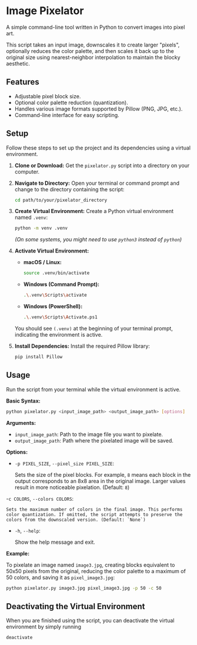 # Image Pixelator

A simple command-line tool written in Python to convert images into pixel art.

This script takes an input image, downscales it to create larger "pixels", optionally reduces the color palette, and then scales it back up to the original size using nearest-neighbor interpolation to maintain the blocky aesthetic.

## Features

* Adjustable pixel block size.
* Optional color palette reduction (quantization).
* Handles various image formats supported by Pillow (PNG, JPG, etc.).
* Command-line interface for easy scripting.

## Setup

Follow these steps to set up the project and its dependencies using a virtual environment.

1.  **Clone or Download:**
    Get the `pixelator.py` script into a directory on your computer.

2.  **Navigate to Directory:**
    Open your terminal or command prompt and change to the directory containing the script:
    ```bash
    cd path/to/your/pixelator_directory
    ```

3.  **Create Virtual Environment:**
    Create a Python virtual environment named `.venv`:
    ```bash
    python -m venv .venv
    ```
    *(On some systems, you might need to use `python3` instead of `python`)*

4.  **Activate Virtual Environment:**
    * **macOS / Linux:**
        ```bash
        source .venv/bin/activate
        ```
    * **Windows (Command Prompt):**
        ```bash
        .\.venv\Scripts\activate
        ```
    * **Windows (PowerShell):**
        ```bash
        .\.venv\Scripts\Activate.ps1
        ```
    You should see `(.venv)` at the beginning of your terminal prompt, indicating the environment is active.

5.  **Install Dependencies:**
    Install the required Pillow library:
    ```bash
    pip install Pillow
    ```

## Usage

Run the script from your terminal while the virtual environment is active.

**Basic Syntax:**

```bash
python pixelator.py <input_image_path> <output_image_path> [options]
```

**Arguments:**

- `input_image_path`: Path to the image file you want to pixelate.
- `output_image_path`: Path where the pixelated image will be saved.

**Options:**

- `-p PIXEL_SIZE`, `--pixel_size PIXEL_SIZE`:

    Sets the size of the pixel blocks. For example, `8` means each block in the output corresponds to an 8x8 area in the original image. Larger values result in more noticeable pixelation. (Default: `8`)

-`c COLORS`, `--colors COLORS`:
    
    Sets the maximum number of colors in the final image. This performs color quantization. If omitted, the script attempts to preserve the colors from the downscaled version. (Default: `None`)

- `-h`, `--help`:

    Show the help message and exit.

**Example:**

To pixelate an image named `image3.jpg`, creating blocks equivalent to 50x50 pixels from the original, reducing the color palette to a maximum of 50 colors, and saving it as `pixel_image3.jpg`:

```bash
python pixelator.py image3.jpg pixel_image3.jpg -p 50 -c 50
```

## Deactivating the Virtual Environment

When you are finished using the script, you can deactivate the virtual environment by simply running

```
deactivate
```
